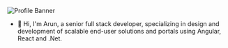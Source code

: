 ![Profile Banner](https://www.canva.com/design/DAEt0FOH5U4/P_RgSENXFoedwLKkIL4yww/view?utm_content=DAEt0FOH5U4&utm_campaign=designshare&utm_medium=link&utm_source=publishsharelink "Logo" )
- 👋 Hi, I'm Arun, a senior full stack developer, specializing in design and development of scalable end-user solutions and portals using Angular, React and .Net.
